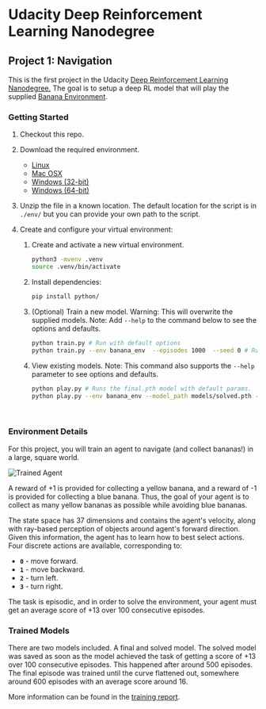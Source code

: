 [//]: # "Image References"
[image1]: https://user-images.githubusercontent.com/10624937/42135619-d90f2f28-7d12-11e8-8823-82b970a54d7e.gif "Trained Agent"

# Udacity Deep Reinforcement Learning Nanodegree

## Project 1: Navigation

This is the first project in the Udacity [Deep Reinforcement Learning Nanodegree.](https://www.udacity.com/course/deep-reinforcement-learning-nanodegree--nd893) The goal is to setup a deep RL model that will play the supplied [Banana Environment](env.md).

### Getting Started

1. Checkout this repo.

2. Download the required environment.

   - [Linux](https://s3-us-west-1.amazonaws.com/udacity-drlnd/P1/Banana/Banana_Linux.zip)
   - [Mac OSX](https://s3-us-west-1.amazonaws.com/udacity-drlnd/P1/Banana/Banana.app.zip)
   - [Windows (32-bit)](https://s3-us-west-1.amazonaws.com/udacity-drlnd/P1/Banana/Banana_Windows_x86.zip)
   - [Windows (64-bit)](https://s3-us-west-1.amazonaws.com/udacity-drlnd/P1/Banana/Banana_Windows_x86_64.zip)

3. Unzip the file in a known location. The default location for the script is in `./env/` but you can provide your own path to the script.

4. Create and configure your virtual environment:

   1. Create and activate a new virtual environment.

      ```bash
      python3 -mvenv .venv
      source .venv/bin/activate
      ```

   2. Install dependencies:

      ```bash
      pip install python/
      ```

   3. (Optional) Train a new model. Warning: This will overwrite the supplied models. Note: Add `--help` to the command below to see the options and defaults.

      ```bash
      python train.py # Run with default options
      python train.py --env banana_env  --episodes 1000  --seed 0 # Run with given arguments.
      ```

   4. View existing models. Note: This command also supports the `--help` parameter to see options and defaults.

      ```bash
      python play.py # Runs the final.pth model with default params.
      python play.py --env banana_env --model_path models/solved.pth --fps 10 # Run the solved model at 10 frames per second.
      ```

      ​

### Environment Details

For this project, you will train an agent to navigate (and collect bananas!) in a large, square world.

![Trained Agent][image1]

A reward of +1 is provided for collecting a yellow banana, and a reward of -1 is provided for collecting a blue banana. Thus, the goal of your agent is to collect as many yellow bananas as possible while avoiding blue bananas.

The state space has 37 dimensions and contains the agent's velocity, along with ray-based perception of objects around agent's forward direction. Given this information, the agent has to learn how to best select actions. Four discrete actions are available, corresponding to:

- **`0`** - move forward.
- **`1`** - move backward.
- **`2`** - turn left.
- **`3`** - turn right.

The task is episodic, and in order to solve the environment, your agent must get an average score of +13 over 100 consecutive episodes.

### Trained Models

There are two models included. A final and solved model. The solved model was saved as soon as the model achieved the task of getting a score of +13 over 100 consecutive episodes. This happened after around 500 episodes. The final episode was trained until the curve flattened out, somewhere around 600 episodes with an average score around 16.

More information can be found in the [training report](Report.md).
